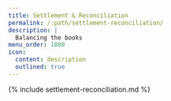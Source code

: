 ```yaml
---
title: Settlement & Reconciliation
permalink: /:path/settlement-reconciliation/
description: |
  Balancing the books
menu_order: 1800
icon:
  content: description
  outlined: true
---
```


{% include settlement-reconciliation.md %}
